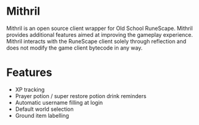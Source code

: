 # Mithril

Mithril is an open source client wrapper for Old School RuneScape. Mithril provides additional features aimed at improving the gameplay experience. Mithril interacts with the RuneScape client solely through reflection and does not modify the game client bytecode in any way.

# Features

* XP tracking
* Prayer potion / super restore potion drink reminders
* Automatic username filling at login
* Default world selection
* Ground item labelling


